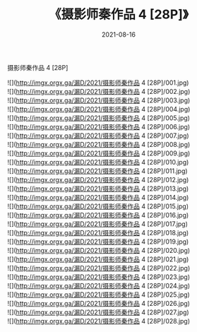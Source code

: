 ﻿---
layout: post
title:  《摄影师秦作品 4 [28P]》
date:   2021-08-16
img: http://imgx.orgx.ga/漏D/2021/摄影师秦作品 4 [28P]/000.jpg
categories: [美女, 清纯, 唯美]
---

摄影师秦作品 4 [28P]

  ![](http://imgx.orgx.ga/漏D/2021/摄影师秦作品 4 [28P]/001.jpg) <br> ![](http://imgx.orgx.ga/漏D/2021/摄影师秦作品 4 [28P]/002.jpg) <br> ![](http://imgx.orgx.ga/漏D/2021/摄影师秦作品 4 [28P]/003.jpg) <br> ![](http://imgx.orgx.ga/漏D/2021/摄影师秦作品 4 [28P]/004.jpg) <br> ![](http://imgx.orgx.ga/漏D/2021/摄影师秦作品 4 [28P]/005.jpg) <br> ![](http://imgx.orgx.ga/漏D/2021/摄影师秦作品 4 [28P]/006.jpg) <br> ![](http://imgx.orgx.ga/漏D/2021/摄影师秦作品 4 [28P]/007.jpg) <br> ![](http://imgx.orgx.ga/漏D/2021/摄影师秦作品 4 [28P]/008.jpg) <br> ![](http://imgx.orgx.ga/漏D/2021/摄影师秦作品 4 [28P]/009.jpg) <br> ![](http://imgx.orgx.ga/漏D/2021/摄影师秦作品 4 [28P]/010.jpg) <br> ![](http://imgx.orgx.ga/漏D/2021/摄影师秦作品 4 [28P]/011.jpg) <br> ![](http://imgx.orgx.ga/漏D/2021/摄影师秦作品 4 [28P]/012.jpg) <br> ![](http://imgx.orgx.ga/漏D/2021/摄影师秦作品 4 [28P]/013.jpg) <br> ![](http://imgx.orgx.ga/漏D/2021/摄影师秦作品 4 [28P]/014.jpg) <br> ![](http://imgx.orgx.ga/漏D/2021/摄影师秦作品 4 [28P]/015.jpg) <br> ![](http://imgx.orgx.ga/漏D/2021/摄影师秦作品 4 [28P]/016.jpg) <br> ![](http://imgx.orgx.ga/漏D/2021/摄影师秦作品 4 [28P]/017.jpg) <br> ![](http://imgx.orgx.ga/漏D/2021/摄影师秦作品 4 [28P]/018.jpg) <br> ![](http://imgx.orgx.ga/漏D/2021/摄影师秦作品 4 [28P]/019.jpg) <br> ![](http://imgx.orgx.ga/漏D/2021/摄影师秦作品 4 [28P]/020.jpg) <br> ![](http://imgx.orgx.ga/漏D/2021/摄影师秦作品 4 [28P]/021.jpg) <br> ![](http://imgx.orgx.ga/漏D/2021/摄影师秦作品 4 [28P]/022.jpg) <br> ![](http://imgx.orgx.ga/漏D/2021/摄影师秦作品 4 [28P]/023.jpg) <br> ![](http://imgx.orgx.ga/漏D/2021/摄影师秦作品 4 [28P]/024.jpg) <br> ![](http://imgx.orgx.ga/漏D/2021/摄影师秦作品 4 [28P]/025.jpg) <br> ![](http://imgx.orgx.ga/漏D/2021/摄影师秦作品 4 [28P]/026.jpg) <br> ![](http://imgx.orgx.ga/漏D/2021/摄影师秦作品 4 [28P]/027.jpg) <br> ![](http://imgx.orgx.ga/漏D/2021/摄影师秦作品 4 [28P]/028.jpg) <br>